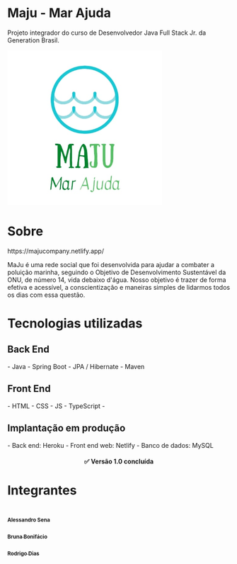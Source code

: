 <h1>Maju - Mar Ajuda</h1>


Projeto integrador do curso de Desenvolvedor Java Full Stack Jr. da Generation Brasil.
<p>
  <a href="https://majucompany.netlify.app/">
    <img src="https://github.com/asena93/projetointegrador-v2/blob/main/src/assets/img/maju.jpg" height="350" width="350" alt="Unform" />
  </a>
</p>
  
<h1>Sobre</h1>

<p>
  https://majucompany.netlify.app/

MaJu é uma rede social que foi desenvolvida para ajudar a combater a poluição marinha, seguindo o Objetivo de Desenvolvimento Sustentável da ONU, de número 14, vida debaixo d'água. Nosso objetivo é trazer de forma efetiva e acessível, a conscientização e maneiras simples de lidarmos todos os dias com essa questão.

</p>



<p>
  <h1>Tecnologias utilizadas</h1>
<h2>Back End</h2>
- Java
- Spring Boot
- JPA / Hibernate
- Maven
 <h2>Front End</h2>
- HTML 
- CSS
- JS
- TypeScript
- <h2>Implantação em produção</h2>
- Back end: Heroku
- Front end web: Netlify
- Banco de dados: MySQL
  </p>
  <h4 align="center"> 
	✅ Versão 1.0 concluída

</h4>

<h1>Integrantes</h1>

<td align="center">
 <img style="border-radius: 50%;" src="https://avatars.githubusercontent.com/u/74274827?v=4" width="115;" alt=""/><br/><sub><b>Alessandro Sena</b></sub></a><br/><a href="https://github.com/asena93"</a></td>
 
 <td align="center">
 <img style="border-radius: 50%;" src="https://avatars.githubusercontent.com/u/80486139?v=4" width="115;" alt=""/><br/><sub><b>Bruna Bonifácio</b></sub></a><br/><a href="https://github.com/brubonifacio"</a></td>
 
 <td align="center">
 <img tyle="border-radius: 50%;" src="https://avatars.githubusercontent.com/u/80522229?v=4" width="115;" alt=""/><br/><sub><b>Rodrigo Dias</b></sub></a><br/><a href="https://github.com/RodrigoPDias"</a></td>

 
 
